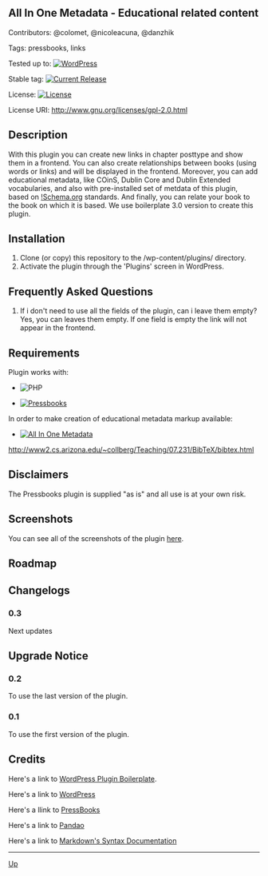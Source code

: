 ## All In One Metadata - Educational related content

Contributors: @colomet,  @nicoleacuna, @danzhik

Tags: pressbooks, links

Tested up to: [![WordPress](https://img.shields.io/wordpress/v/akismet.svg)](https://wordpress.org/download/)


Stable tag: [![Current Release](https://img.shields.io/github/release/Books4Languages/pressbooks-metadata-related_content.svg)](https://github.com/Books4Languages/pressbooks-metadata-related_content/releases/latest/)

License:  [![License](https://img.shields.io/badge/license-GPL--2.0%2B-red.svg)](https://github.com/Books4Languages/pressbooks-metadata-related_content/blob/master/license.txt)

License URI: http://www.gnu.org/licenses/gpl-2.0.html

## Description  
With this plugin you can create new links in chapter posttype and show them in a frontend. You can also create relationships between books (using words or links) and will be displayed in the frontend. Moreover, you can add educational metadata, like COinS, Dublin Core and Dublin Extended vocabularies, and also with pre-installed set of metdata of this plugin, based on [!Schema.org](https://schema.org/) standards. And finally, you can relate your book to the book on which it is based.  We use boilerplate 3.0 version to create this plugin.

## Installation
1. Clone (or copy) this repository to the /wp-content/plugins/ directory.
2. Activate the plugin through the  'Plugins' screen in WordPress.

## Frequently Asked Questions
1. If i don't need to use all the fields of the plugin, can i leave them empty? Yes, you can leaves them empty. If one field is empty the link will not appear in the frontend.

## Requirements
Plugin works with:

- ![PHP](https://img.shields.io/badge/PHP-7.2.X-blue.svg)

- [![Pressbooks](https://img.shields.io/badge/Pressbooks-V%205.4.7-red.svg)](https://github.com/pressbooks/pressbooks/releases/tag/5.4.7)

In order to make creation of educational metadata markup available:
- [![All In One Metadata](https://img.shields.io/badge/All-In-One-Metadata-1.0.0-blue.svg)](https://github.com/my-language-skills/all-in-one-metadata/releases/tag/1.0.0)

http://www2.cs.arizona.edu/~collberg/Teaching/07.231/BibTeX/bibtex.html


## Disclaimers
The Pressbooks plugin is supplied "as is" and all use is at your own risk.

## Screenshots
You can see all of the screenshots of the plugin [here](https://github.com/Books4Languages/pressbooks-metadata-related_content/blob/master/pressbooks-related-content/screenshots/screenshots.md).
## Roadmap


## Changelogs
### 0.3
Next updates

## Upgrade Notice
### 0.2
To use the last version of the plugin.
### 0.1
To use the first version of the plugin.


## Credits
Here's a link to [WordPress Plugin Boilerplate](http://wppb.io/).

Here's a link to [WordPress](https://wordpress.org/)

Here's a llink to [PressBooks](https://pressbooks.org/get-involved/)

Here's a link to [Pandao](https://pandao.github.io/editor.md/en.html)

Here's a link to [Markdown's Syntax Documentation](https://daringfireball.net/projects/markdown/syntax)

---
[Up](/README.md)

